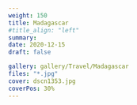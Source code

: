```yaml
---
weight: 150
title: Madagascar
#title_align: "left"
summary: 
date: 2020-12-15
draft: false

gallery: gallery/Travel/Madagascar
files: "*.jpg"
cover: dscn1353.jpg
coverPos: 30%
---
```

